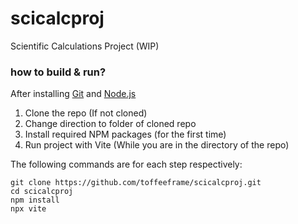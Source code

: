 # scicalcproj

Scientific Calculations Project (WIP)

### how to build & run?

After installing [Git](https://git-scm.com) and [Node.js](https://nodejs.org)

1. Clone the repo (If not cloned)
2. Change direction to folder of cloned repo
3. Install required NPM packages (for the first time)
4. Run project with Vite (While you are in the directory of the repo)

The following commands are for each step respectively:

```
git clone https://github.com/toffeeframe/scicalcproj.git
cd scicalcproj
npm install
npx vite
```
